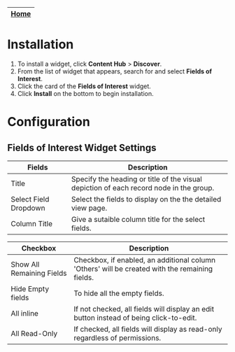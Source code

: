 | [Home](../README.md) |
|--------------------------------------------|

# Installation
1. To install a widget, click **Content Hub** > **Discover**.
2. From the list of widget that appears, search for and select **Fields of Interest**.
3. Click the card of the **Fields of Interest** widget.
4. Click **Install** on the bottom to begin installation.

# Configuration

## Fields of Interest Widget Settings

| Fields                                   | Description                              |
| ---------------------------------------- | ---------------------------------------- |
| Title                                    | Specify the heading or title of the visual depiction of each record node in the group. |
| Select Field Dropdown                    | Select the fields to display on the the detailed view page.|
| Column Title                             | Give a sutaible column title for the select fields.|

| Checkbox                                 | Description                              |
| ---------------------------------------- | ---------------------------------------- |
| Show All Remaining Fields                | Checkbox, if enabled, an additional column 'Others' will be created with the remaining fields.|
| Hide Empty fields                        | To hide all the empty fields. |
| All inline                               | If not checked, all fields will display an edit button instead of being click-to-edit.|  
| All Read-Only                            | If checked, all fields will display as read-only regardless of permissions.|  
